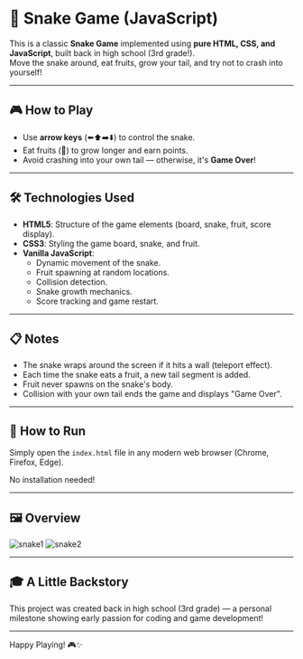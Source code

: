 # 🐍 Snake Game (JavaScript)

This is a classic **Snake Game** implemented using **pure HTML, CSS, and JavaScript**, built back in high school (3rd grade!).  
Move the snake around, eat fruits, grow your tail, and try not to crash into yourself!

---

## 🎮 How to Play

- Use **arrow keys** (⬅️⬆️➡️⬇️) to control the snake.
- Eat fruits (🍎) to grow longer and earn points.
- Avoid crashing into your own tail — otherwise, it's **Game Over**!

---

## 🛠️ Technologies Used

- **HTML5**: Structure of the game elements (board, snake, fruit, score display).
- **CSS3**: Styling the game board, snake, and fruit.
- **Vanilla JavaScript**:
  - Dynamic movement of the snake.
  - Fruit spawning at random locations.
  - Collision detection.
  - Snake growth mechanics.
  - Score tracking and game restart.

---

## 📋 Notes

- The snake wraps around the screen if it hits a wall (teleport effect).
- Each time the snake eats a fruit, a new tail segment is added.
- Fruit never spawns on the snake's body.
- Collision with your own tail ends the game and displays "Game Over".

---

## 🚀 How to Run

Simply open the `index.html` file in any modern web browser (Chrome, Firefox, Edge).

No installation needed!

---

## 🖼️ Overview

![snake1](https://github.com/user-attachments/assets/b5904f36-8a06-4adb-b1f4-a96dfb9caa2f)
![snake2](https://github.com/user-attachments/assets/a77692e9-f5e3-4f02-b7c6-abb20107bc9d)

---

## 🎓 A Little Backstory

This project was created back in high school (3rd grade) — a personal milestone showing early passion for coding and game development!

---

Happy Playing! 🎮✨
